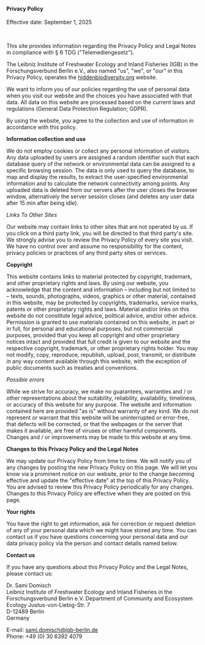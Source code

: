 #### Privacy Policy

Effective date: September 1, 2025

<br/>

This site provides information regarding the Privacy Policy and Legal Notes in 
compliance with § 6 TDG ("Telemediengesetz").

The Leibniz Institute of Freshwater Ecology and Inland Fisheries (IGB) in the 
Forschungsverbund Berlin e.V., also named "us", "we", or "our" in this Privacy Policy, 
operates the <a href="https://hiddenbiodiversity.org/" target="_blank">hiddenbiodiversity.org</a> website.

We want to inform you of our policies regarding the use of personal data when you 
visit our website and the choices you have associated with that data. All data on 
this website are processed based on the current laws and regulations (General 
Data Protection Regulation; GDPR).

By using the website, you agree to the collection and use of information in 
accordance with this policy. 

__Information collection and use__

We do not employ cookies or collect any personal information of visitors. Any 
data uploaded by users are assigned a random identifier such that each database 
query of the network or environmental data can be assigned to a specific browsing 
session. The data is only used to query the database, to map and display the 
results, to extract the user-specified environmental information and to calculate 
the network connectivity among points. Any uploaded data is deleted from our 
servers after the user closes the browser window, alternatively the server 
session closes (and deletes any user data after 15 min after being idle). 

_Links To Other Sites_

Our website may contain links to other sites that are not operated by us. If you 
click on a third party link, you will be directed to that third party's site. We 
strongly advise you to review the Privacy Policy of every site you visit. We have 
no control over and assume no responsibility for the content, privacy policies or 
practices of any third party sites or services.


__Copyright__

This website contains links to material protected by copyright, trademark, and 
other proprietary rights and laws. By using our website, you acknowledge that 
the content and information – including but not limited to – texts, sounds, 
photographs, videos, graphics or other material, contained in this website, may 
be protected by copyrights, trademarks, service marks, patents or other proprietary 
rights and laws. Material and/or links on this website do not constitute legal 
advice, political advice, and/or other advice. Permission is granted to use 
materials contained on this website, in part or in full, for personal and 
educational purposes, but not commercial purposes, provided that you keep 
all copyright and other proprietary notices intact and provided that full 
credit is given to our website and the respective copyright, trademark, or 
other proprietary rights holder. You may not modify, copy, reproduce, republish, 
upload, post, transmit, or distribute in any way content available through this 
website, with the exception of public documents such as treaties and conventions.


_Possible errors_

While we strive for accuracy, we make no guarantees, warranties and / or other 
representations about the suitability, reliability, availability, timeliness, or 
accuracy of this website for any purpose. The website and information contained 
here are provided "as is" without warranty of any kind. We do not represent or 
warrant that this website will be uninterrupted or error-free, that defects will 
be corrected, or that the webpages or the server that makes it available, are 
free of viruses or other harmful components. Changes and / or improvements may 
be made to this website at any time.


__Changes to this Privacy Policy and the Legal Notes__

We may update our Privacy Policy from time to time. We will notify you of any 
changes by posting the new Privacy Policy on this page. We will let you know via 
a prominent notice on our website, prior to the change becoming effective and 
update the "effective date" at the top of this Privacy Policy. You are advised 
to review this Privacy Policy periodically for any changes. Changes to this 
Privacy Policy are effective when they are posted on this page.

__Your rights__

You have the right to get information, ask for correction or request deletion of 
any of your personal data which we might have stored any time. You can contact 
us if you have questions concerning your personal data and our data privacy 
policy via the person and contact details named below.


__Contact us__

If you have any questions about this Privacy Policy and the Legal Notes, 
please contact us: 

Dr. Sami Domisch  
Leibniz Institute of Freshwater Ecology and Inland Fisheries
in the Forschungsverbund Berlin e.V.
Department of Community and Ecosystem Ecology 
Justus-von-Liebig-Str. 7  
D-12489 Berlin  
Germany  

E-mail: sami.domisch@igb-berlin.de  
Phone: +49 (0) 30 6392 4079  


